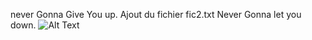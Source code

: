 never Gonna Give You up.
Ajout du fichier fic2.txt
Never Gonna let you down.
![Alt Text](https://media1.giphy.com/media/iheEpRcvYOWKmaNV62/giphy.gif?cid=ecf05e47bycbdp7271gc043ingcwkd4r8ihsy26hvguqsb6u&rid=giphy.gif&ct=g)

